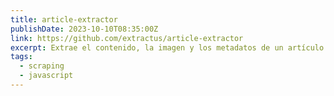 ```yaml
---
title: article-extractor
publishDate: 2023-10-10T08:35:00Z
link: https://github.com/extractus/article-extractor
excerpt: Extrae el contenido, la imagen y los metadatos de un artículo web
tags:
  - scraping
  - javascript
---
```


